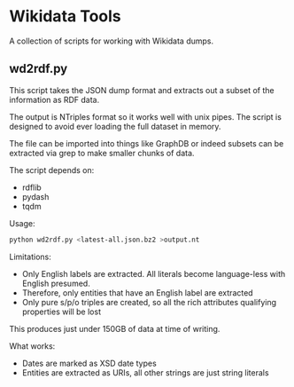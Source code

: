 # Wikidata Tools

A collection of scripts for working with Wikidata dumps.

## wd2rdf.py

This script takes the JSON dump format and extracts out a subset of the
information as RDF data.

The output is NTriples format so it works well with unix pipes.
The script is designed to avoid ever loading the full dataset in memory.

The file can be imported into things like GraphDB or indeed subsets can be
extracted via grep to make smaller chunks of data.

The script depends on:

- rdflib
- pydash
- tqdm

Usage:

```bash
python wd2rdf.py <latest-all.json.bz2 >output.nt
```

Limitations:

- Only English labels are extracted. All literals become language-less with English presumed.
- Therefore, only entities that have an English label are extracted
- Only pure s/p/o triples are created, so all the rich attributes qualifying properties will be lost

This produces just under 150GB of data at time of writing.

What works:

- Dates are marked as XSD date types
- Entities are extracted as URIs, all other strings are just string literals
